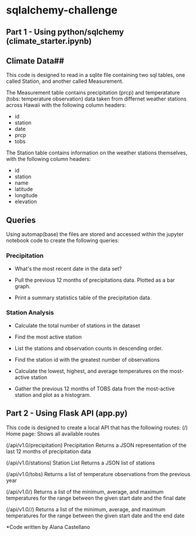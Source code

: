 # sqlalchemy-challenge

## Part 1 - Using python/sqlchemy (climate_starter.ipynb)

## Climate Data##
This code is designed to read in a sqlite file containing two sql tables, one called Station, and another called Measurement.  

The Measurement table contains precipitation (prcp) and temperatature (tobs: temperature observation) data taken from differnet weather stations across Hawaii with the following column headers:
- id
- station
- date
- prcp 
- tobs 

The Station table contains information on the weather stations themselves, with the following column headers:
- id
- station
- name
- latitude
- longitude
- elevation

## Queries ## 
Using automap(base) the files are stored and accessed within the jupyter notebook code to create the following queries:

### Precipitation ###

- What's the most recent date in the data set?

- Pull the previous 12 months of precipitations data. Plotted as a bar graph. 

- Print a summary statistics table of the precipitation data.

### Station Analysis ###

- Calculate the total number of stations in the dataset

- Find the most active station

- List the stations and observation counts in descending order.

- Find the station id with the greatest number of observations

- Calculate the lowest, highest, and average temperatures on the most-active station

- Gather the previous 12 months of TOBS data from the most-active station and plot as a histogram. 

## Part 2 - Using Flask API (app.py)

This code is designed to create a local API that has the following routes:
(/) Home page: 
    Shows all available routes
 
(/api/v1.0/precipitation) Precipitation
     Returns a JSON representation of the last 12 months of precipitation data
     
(/api/v1.0/stations) Station List
    Returns a JSON list of stations
    
(/api/v1.0/tobs)
    Returns a list of temperature observations from the previous year
    
(/api/v1.0/<start>)
    Returns a list of the minimum, average, and maximum temperatures for the range between the given start date and the final date
    
(/api/v1.0/<start>/<end>)
    Returns a list of the minimum, average, and maximum temperatures for the range between the given start date and the end date
    
*Code written by Alana Castellano